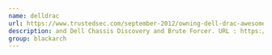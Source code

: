 ```yaml
---
name: delldrac
url: https://www.trustedsec.com/september-2012/owning-dell-drac-awesome-hack/
description: and Dell Chassis Discovery and Brute Forcer. URL : https://www.trustedsec.com/september-2012/owning-dell-drac-awesome-hack/ Groups : blackarch blackarch-scanner blackarch-cracker
group: blackarch
---
```

